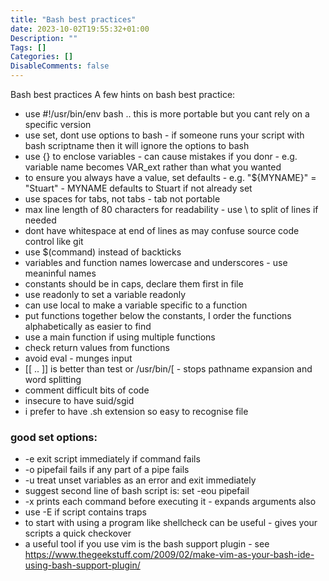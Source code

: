 ```yaml
---
title: "Bash best practices"
date: 2023-10-02T19:55:32+01:00
Description: ""
Tags: []
Categories: []
DisableComments: false
---
```


Bash best practices
A few hints on bash best practice:


* use #!/usr/bin/env bash .. this is more portable but you cant rely on a specific version
* use set, dont use options to bash - if someone runs your script with bash scriptname then it will ignore the options to bash
* use {} to enclose variables - can cause mistakes if you donr - e.g. variable name becomes VAR_ext rather than what you wanted
* to ensure you always have a value, set defaults - e.g. "${MYNAME}" = "Stuart" - MYNAME defaults to Stuart if not already set
* use spaces for tabs, not tabs - tab not portable
* max line length of 80 characters for readability - use \ to split of lines if needed
* dont have whitespace at end of lines as may confuse source code control like git
* use $(command) instead of backticks
* variables and function names lowercase and underscores - use meaninful names
* constants should be in caps, declare them first in file
* use readonly to set a variable readonly
* can use local to make a variable specific to a function
* put functions together below the constants, I order the functions alphabetically as easier to find
* use a main function if using multiple functions
* check return values from functions
* avoid eval - munges input
* [[ .. ]] is better than test or /usr/bin/[ - stops pathname expansion and word splitting
* comment difficult bits of code
* insecure to have suid/sgid
* i prefer to have .sh extension so easy to recognise file
### good set options:

* -e exit script immediately if command fails
* -o pipefail fails if any part of a pipe fails
* -u treat unset variables as an error and exit immediately
* suggest second line of bash script is: set -eou pipefail
* -x prints each command before executing it - expands arguments also
* use -E if script contains traps
* to start with using a program like shellcheck can be useful - gives your scripts a quick checkover
* a useful tool if you use vim is the bash support plugin - see https://www.thegeekstuff.com/2009/02/make-vim-as-your-bash-ide-using-bash-support-plugin/
